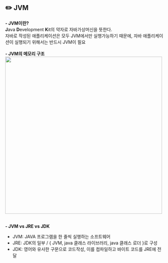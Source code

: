 <h2>✏️ JVM </h2>
<b>- JVM이란?</b></br>
<b>J</b>ava <b>D</b>evelopment <b>K</b>it의 약자로 자바가상머신을 뜻한다.</br>
자바로 작성된 애플리케이션은 모두 JVM에서만 실행가능하기 때문에, 자바 애플리케이션이 실행되기 위해서는 반드시 JVM이 필요
</br></br>
<b>- JVM의 메모리 구조</b><br>
<img src="https://github.com/syoh98/TIL/assets/76934280/b9665348-c2af-402c-b330-9f511ead56a6" width="500"/> </br>
</br>

<b>- JVM vs JRE vs JDK</b>
* JVM: JAVA 프로그램을 한 줄씩 실행하는 소프트웨어 </br>
* JRE: JDK의 일부 / { JVM, java 클래스 라이브러리, java 클래스 로더 }로 구성 </br>
* JDK: 영어와 유사한 구문으로 코드작성, 이를 컴파일하고 바이트 코드를 JRE에 전달 </br>
